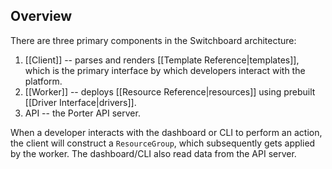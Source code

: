 ## Overview

There are three primary components in the Switchboard architecture:
1. [[Client]] -- parses and renders [[Template Reference|templates]], which is the primary interface by which developers interact with the platform.
2. [[Worker]] -- deploys [[Resource Reference|resources]] using prebuilt [[Driver Interface|drivers]].
3. API -- the Porter API server.

When a developer interacts with the dashboard or CLI to perform an action, the client will construct a `ResourceGroup`, which subsequently gets applied by the worker. The dashboard/CLI also read data from the API server. 
